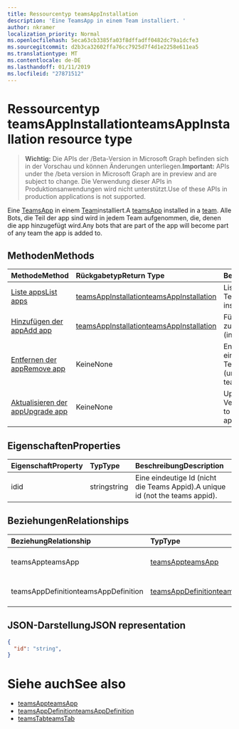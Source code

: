 ```yaml
---
title: Ressourcentyp teamsAppInstallation
description: 'Eine TeamsApp in einem Team installiert. '
author: nkramer
localization_priority: Normal
ms.openlocfilehash: 5eca63cb3385fa03f8dffadff0482dc79a1dcfe3
ms.sourcegitcommit: d2b3ca32602ffa76cc7925d7f4d1e2258e611ea5
ms.translationtype: MT
ms.contentlocale: de-DE
ms.lasthandoff: 01/11/2019
ms.locfileid: "27871512"
---
```

# <a name="teamsappinstallation-resource-type"></a><span data-ttu-id="751db-103">Ressourcentyp teamsAppInstallation</span><span class="sxs-lookup"><span data-stu-id="751db-103">teamsAppInstallation resource type</span></span>

> <span data-ttu-id="751db-104">**Wichtig:** Die APIs der /Beta-Version in Microsoft Graph befinden sich in der Vorschau und können Änderungen unterliegen.</span><span class="sxs-lookup"><span data-stu-id="751db-104">**Important:** APIs under the /beta version in Microsoft Graph are in preview and are subject to change.</span></span> <span data-ttu-id="751db-105">Die Verwendung dieser APIs in Produktionsanwendungen wird nicht unterstützt.</span><span class="sxs-lookup"><span data-stu-id="751db-105">Use of these APIs in production applications is not supported.</span></span>

<span data-ttu-id="751db-106">Eine [TeamsApp](teamsapp.md) in einem [Team](team.md)installiert.</span><span class="sxs-lookup"><span data-stu-id="751db-106">A [teamsApp](teamsapp.md) installed in a [team](team.md).</span></span> <span data-ttu-id="751db-107">Alle Bots, die Teil der app sind wird in jedem Team aufgenommen, die, denen die app hinzugefügt wird.</span><span class="sxs-lookup"><span data-stu-id="751db-107">Any bots that are part of the app will become part of any team the app is added to.</span></span>

## <a name="methods"></a><span data-ttu-id="751db-108">Methoden</span><span class="sxs-lookup"><span data-stu-id="751db-108">Methods</span></span>

| <span data-ttu-id="751db-109">Methode</span><span class="sxs-lookup"><span data-stu-id="751db-109">Method</span></span>       | <span data-ttu-id="751db-110">Rückgabetyp</span><span class="sxs-lookup"><span data-stu-id="751db-110">Return Type</span></span>  |<span data-ttu-id="751db-111">Beschreibung</span><span class="sxs-lookup"><span data-stu-id="751db-111">Description</span></span>|
|:---------------|:--------|:----------|
|[<span data-ttu-id="751db-112">Liste apps</span><span class="sxs-lookup"><span data-stu-id="751db-112">List apps</span></span>](../api/teamsappinstallation-list.md) | [<span data-ttu-id="751db-113">teamsAppInstallation</span><span class="sxs-lookup"><span data-stu-id="751db-113">teamsAppInstallation</span></span>](teamsapp.md) | <span data-ttu-id="751db-114">Listet die apps in einem Team installiert.</span><span class="sxs-lookup"><span data-stu-id="751db-114">Lists apps installed in a team.</span></span>|
|[<span data-ttu-id="751db-115">Hinzufügen der app</span><span class="sxs-lookup"><span data-stu-id="751db-115">Add app</span></span>](../api/teamsappinstallation-add.md) | [<span data-ttu-id="751db-116">teamsAppInstallation</span><span class="sxs-lookup"><span data-stu-id="751db-116">teamsAppInstallation</span></span>](teamsapp.md) | <span data-ttu-id="751db-117">Fügt (installiert) einer app zu einem Team.</span><span class="sxs-lookup"><span data-stu-id="751db-117">Adds (installs) an app to a team.</span></span>|
|[<span data-ttu-id="751db-118">Entfernen der app</span><span class="sxs-lookup"><span data-stu-id="751db-118">Remove app</span></span>](../api/teamsappinstallation-delete.md) | <span data-ttu-id="751db-119">Keine</span><span class="sxs-lookup"><span data-stu-id="751db-119">None</span></span> | <span data-ttu-id="751db-120">Entfernt (deinstalliert) einer app aus einem Team.</span><span class="sxs-lookup"><span data-stu-id="751db-120">Removes (uninstalls) an app from a team.</span></span>|
|[<span data-ttu-id="751db-121">Aktualisieren der app</span><span class="sxs-lookup"><span data-stu-id="751db-121">Upgrade app</span></span>](../api/teamsappinstallation-delete.md) | <span data-ttu-id="751db-122">Keine</span><span class="sxs-lookup"><span data-stu-id="751db-122">None</span></span> | <span data-ttu-id="751db-123">Upgrades auf die neueste Version der app.</span><span class="sxs-lookup"><span data-stu-id="751db-123">Upgrades to the latest version of the app.</span></span>|

## <a name="properties"></a><span data-ttu-id="751db-124">Eigenschaften</span><span class="sxs-lookup"><span data-stu-id="751db-124">Properties</span></span>

| <span data-ttu-id="751db-125">Eigenschaft</span><span class="sxs-lookup"><span data-stu-id="751db-125">Property</span></span>            | <span data-ttu-id="751db-126">Typ</span><span class="sxs-lookup"><span data-stu-id="751db-126">Type</span></span>     | <span data-ttu-id="751db-127">Beschreibung</span><span class="sxs-lookup"><span data-stu-id="751db-127">Description</span></span> |
|:------------------- |:-------- |:----------- |
| <span data-ttu-id="751db-128">id</span><span class="sxs-lookup"><span data-stu-id="751db-128">id</span></span>                  | <span data-ttu-id="751db-129">string</span><span class="sxs-lookup"><span data-stu-id="751db-129">string</span></span>   | <span data-ttu-id="751db-130">Eine eindeutige Id (nicht die Teams Appid).</span><span class="sxs-lookup"><span data-stu-id="751db-130">A unique id (not the teams appid).</span></span> |

## <a name="relationships"></a><span data-ttu-id="751db-131">Beziehungen</span><span class="sxs-lookup"><span data-stu-id="751db-131">Relationships</span></span>

| <span data-ttu-id="751db-132">Beziehung</span><span class="sxs-lookup"><span data-stu-id="751db-132">Relationship</span></span>   | <span data-ttu-id="751db-133">Typ</span><span class="sxs-lookup"><span data-stu-id="751db-133">Type</span></span>    | <span data-ttu-id="751db-134">Beschreibung</span><span class="sxs-lookup"><span data-stu-id="751db-134">Description</span></span> |
|:---------------|:--------|:----------|
|<span data-ttu-id="751db-135">teamsApp</span><span class="sxs-lookup"><span data-stu-id="751db-135">teamsApp</span></span>|[<span data-ttu-id="751db-136">teamsApp</span><span class="sxs-lookup"><span data-stu-id="751db-136">teamsApp</span></span>](teamsapp.md)| <span data-ttu-id="751db-137">Die app, die installiert ist.</span><span class="sxs-lookup"><span data-stu-id="751db-137">The app that is installed.</span></span> |
|<span data-ttu-id="751db-138">teamsAppDefinition</span><span class="sxs-lookup"><span data-stu-id="751db-138">teamsAppDefinition</span></span>|[<span data-ttu-id="751db-139">teamsAppDefinition</span><span class="sxs-lookup"><span data-stu-id="751db-139">teamsAppDefinition</span></span>](teamsapp.md)| <span data-ttu-id="751db-140">Die Details dieser Version der app.</span><span class="sxs-lookup"><span data-stu-id="751db-140">The details of this version of the app.</span></span> |

## <a name="json-representation"></a><span data-ttu-id="751db-141">JSON-Darstellung</span><span class="sxs-lookup"><span data-stu-id="751db-141">JSON representation</span></span>

<!-- {
  "blockType": "resource",
  "@odata.type": "microsoft.graph.teamsAppInstallation",
  "baseType": "microsoft.graph.entity"
}-->

```json
{
  "id": "string",
}
```

# <a name="see-also"></a><span data-ttu-id="751db-142">Siehe auch</span><span class="sxs-lookup"><span data-stu-id="751db-142">See also</span></span>

- [<span data-ttu-id="751db-143">teamsApp</span><span class="sxs-lookup"><span data-stu-id="751db-143">teamsApp</span></span>](teamsapp.md)
- [<span data-ttu-id="751db-144">teamsAppDefinition</span><span class="sxs-lookup"><span data-stu-id="751db-144">teamsAppDefinition</span></span>](teamsappdefinition.md)
- [<span data-ttu-id="751db-145">teamsTab</span><span class="sxs-lookup"><span data-stu-id="751db-145">teamsTab</span></span>](../resources/teamstab.md)


<!-- uuid: 8fcb5dbc-d5aa-4681-8e31-b001d5168d79
2015-10-25 14:57:30 UTC -->
<!-- {
  "type": "#page.annotation",
  "description": "teamsApp resource",
  "keywords": "",
  "section": "documentation",
  "tocPath": ""
}-->

